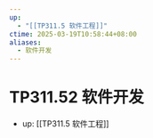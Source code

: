 ```yaml
---
up:
  - "[[TP311.5 软件工程]]"
ctime: 2025-03-19T10:58:44+08:00
aliases:
  - 软件开发
---
```


# TP311.52 软件开发

- up: [[TP311.5 软件工程]]
